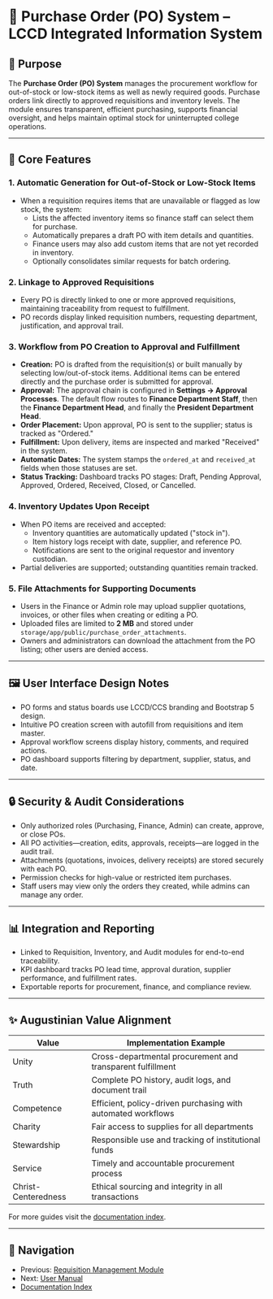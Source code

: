 # 🧾 Purchase Order (PO) System – LCCD Integrated Information System

## 🎯 Purpose

The **Purchase Order (PO) System** manages the procurement workflow for out-of-stock or low-stock items as well as newly required goods. Purchase orders link directly to approved requisitions and inventory levels. The module ensures transparent, efficient purchasing, supports financial oversight, and helps maintain optimal stock for uninterrupted college operations.

---

## 🧩 Core Features


### 1. Automatic Generation for Out-of-Stock or Low-Stock Items
- When a requisition requires items that are unavailable or flagged as low stock, the system:
  - Lists the affected inventory items so finance staff can select them for purchase.
  - Automatically prepares a draft PO with item details and quantities.
  - Finance users may also add custom items that are not yet recorded in inventory.
  - Optionally consolidates similar requests for batch ordering.

### 2. Linkage to Approved Requisitions
- Every PO is directly linked to one or more approved requisitions, maintaining traceability from request to fulfillment.
- PO records display linked requisition numbers, requesting department, justification, and approval trail.

### 3. Workflow from PO Creation to Approval and Fulfillment
- **Creation:** PO is drafted from the requisition(s) or built manually by selecting low/out-of-stock items. Additional items can be entered directly and the purchase order is submitted for approval.
- **Approval:** The approval chain is configured in **Settings → Approval Processes**. The default flow routes to **Finance Department Staff**, then the **Finance Department Head**, and finally the **President Department Head**.
- **Order Placement:** Upon approval, PO is sent to the supplier; status is tracked as "Ordered."
- **Fulfillment:** Upon delivery, items are inspected and marked "Received" in the system.
- **Automatic Dates:** The system stamps the `ordered_at` and `received_at` fields when those statuses are set.
- **Status Tracking:** Dashboard tracks PO stages: Draft, Pending Approval, Approved, Ordered, Received, Closed, or Cancelled.

### 4. Inventory Updates Upon Receipt
- When PO items are received and accepted:
  - Inventory quantities are automatically updated ("stock in").
  - Item history logs receipt with date, supplier, and reference PO.
  - Notifications are sent to the original requestor and inventory custodian.
- Partial deliveries are supported; outstanding quantities remain tracked.

### 5. File Attachments for Supporting Documents
- Users in the Finance or Admin role may upload supplier quotations, invoices, or other files when creating or editing a PO.
- Uploaded files are limited to **2&nbsp;MB** and stored under `storage/app/public/purchase_order_attachments`.
- Owners and administrators can download the attachment from the PO listing; other users are denied access.

---

## 🖼️ User Interface Design Notes

- PO forms and status boards use LCCD/CCS branding and Bootstrap 5 design.
- Intuitive PO creation screen with autofill from requisitions and item master.
- Approval workflow screens display history, comments, and required actions.
- PO dashboard supports filtering by department, supplier, status, and date.

---

## 🔒 Security & Audit Considerations

- Only authorized roles (Purchasing, Finance, Admin) can create, approve, or close POs.
- All PO activities—creation, edits, approvals, receipts—are logged in the audit trail.
- Attachments (quotations, invoices, delivery receipts) are stored securely with each PO.
- Permission checks for high-value or restricted item purchases.
- Staff users may view only the orders they created, while admins can manage any order.

---

## 📊 Integration and Reporting

- Linked to Requisition, Inventory, and Audit modules for end-to-end traceability.
- KPI dashboard tracks PO lead time, approval duration, supplier performance, and fulfillment rates.
- Exportable reports for procurement, finance, and compliance review.

---

## ✨ Augustinian Value Alignment

| Value           | Implementation Example
|-----------------|---------------------------------------------------------------
| Unity           | Cross-departmental procurement and transparent fulfillment
| Truth           | Complete PO history, audit logs, and document trail
| Competence      | Efficient, policy-driven purchasing with automated workflows
| Charity         | Fair access to supplies for all departments
| Stewardship     | Responsible use and tracking of institutional funds
| Service         | Timely and accountable procurement process
| Christ-Centeredness | Ethical sourcing and integrity in all transactions

For more guides visit the [documentation index](README.md).

---

## 🚀 Navigation
- Previous: [Requisition Management Module](requisition-management-module.md)
- Next: [User Manual](user_manual.md)
- [Documentation Index](README.md)
